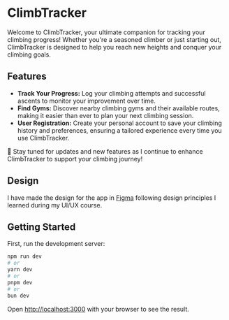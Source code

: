 # ClimbTracker

Welcome to ClimbTracker, your ultimate companion for tracking your climbing progress! Whether you're a seasoned climber or just starting out, ClimbTracker is designed to help you reach new heights and conquer your climbing goals.

## Features
* __Track Your Progress:__ Log your climbing attempts and successful ascents to monitor your improvement over time.
* __Find Gyms:__ Discover nearby climbing gyms and their available routes, making it easier than ever to plan your next climbing session.
* __User Registration:__ Create your personal account to save your climbing history and preferences, ensuring a tailored experience every time you use ClimbTracker.

🥇 Stay tuned for updates and new features as I continue to enhance ClimbTracker to support your climbing journey!

## Design

I have made the design for the app in [Figma](https://www.figma.com/file/VcF0Qi5NV1HEN2nMIJ5GMY/ClimbTracker?type=design&node-id=0%3A1&mode=design&t=T8mdP3tb05SEOMdP-1) following design principles I learned during my UI/UX course.

## Getting Started

First, run the development server:

```bash
npm run dev
# or
yarn dev
# or
pnpm dev
# or
bun dev
```

Open [http://localhost:3000](http://localhost:3000) with your browser to see the result.
